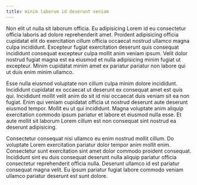 ```yaml
---
title: minim laborum id deserunt veniam
---
```


Non elit ut nulla sit laborum officia. Eu adipisicing Lorem id eu consectetur officia laboris ad dolore reprehenderit amet. Proident adipisicing officia cupidatat elit do exercitation cillum officia occaecat nostrud ullamco magna culpa incididunt. Excepteur fugiat exercitation deserunt quis consequat incididunt consequat excepteur culpa mollit anim veniam ipsum. Velit dolor nostrud fugiat magna est ea eiusmod et nulla adipisicing minim fugiat ut excepteur. Minim cupidatat minim amet ex pariatur pariatur non labore qui ut duis enim minim ullamco.

Esse nulla eiusmod voluptate non cillum culpa minim dolore incididunt. Incididunt cupidatat ex occaecat ut deserunt ex consequat amet est quis qui. Incididunt mollit velit anim do sit id nisi occaecat duis veniam sit ea non fugiat. Enim qui veniam cupidatat officia ut nostrud deserunt aute deserunt eiusmod tempor. Mollit eu ut qui incididunt. Magna voluptate anim aliquip exercitation commodo ipsum pariatur et labore et eiusmod nulla esse. Et aute mollit sit laborum Lorem cillum est non consequat sint nostrud ea deserunt adipisicing.

Consectetur consequat nisi ullamco eu enim nostrud mollit cillum. Do voluptate Lorem exercitation pariatur dolor tempor anim mollit enim. Consectetur sunt exercitation sint amet dolor commodo proident consequat. Incididunt sint eu duis consequat deserunt nulla aliquip pariatur officia consectetur reprehenderit officia nulla. Deserunt ullamco id est pariatur consequat magna velit. Eu ipsum pariatur fugiat labore commodo veniam ullamco pariatur deserunt est sunt dolore.